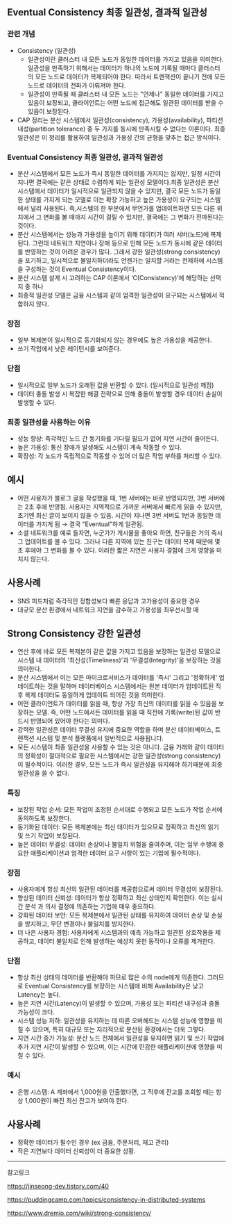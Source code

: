 ## Eventual Consistency 최종 일관성, 결과적 일관성
### 관련 개념
- Consistency (일관성)
    - 일관성이란 클러스터 내 모든 노드가 동일한 데이터를 가지고 있음을 의미한다. 일관성을 만족하기 위해서는 데이터가 하나의 노드에 기록될 때마다 클러스터의 모든 노드로 데이터가 복제되어야 한다. 따라서 트랜잭션이 끝나기 전에 모든 노드로 데이터의 전파가 이뤄져야 한다.
    - 일관성이 만족될 때 클러스터 내 모든 노드는 "언제나" 동일한 데이터를 가지고 있음이 보장되고, 클라이언트는 어떤 노드에 접근해도 일관된 데이터를 받을 수 있음이 보장된다.
- CAP 정리는 분산 시스템에서 일관성(consistency), 가용성(availability), 파티션 내성(partition tolerance) 중 두 가지를 동시에 만족시킬 수 없다는 이론이다. 최종 일관성은 이 정리를 활용하여 일관성과 가용성 간의 균형을 맞추는 접근 방식이다.

### Eventual Consistency 최종 일관성, 결과적 일관성
- 분산 시스템에서 모든 노드가 즉시 동일한 데이터를 가지지는 않지만, 일정 시간이 지나면 결국에는 같은 상태로 수렴하게 되는 일관성 모델이다.최종 일관성은 분산 시스템에서 데이터가 일시적으로 일관되지 않을 수 있지만, 결국 모든 노드가 동일한 상태를 가지게 되는 모델로 이는 확장 가능하고 높은 가용성이 요구되는 시스템에서 널리 사용된다. 즉,시스템의 한 부분에서 무언가를 업데이트하면 모든 다른 위치에서 그 변화를 볼 때까지 시간이 걸릴 수 있지만, 결국에는 그 변화가 전파된다는 것이다.
- 분산 시스템에서는 성능과 가용성을 높이기 위해 데이터가 여러 서버(노드)에 복제된다. 그런데 네트워크 지연이나 장애 등으로 인해 모든 노드가 동시에 같은 데이터를 반영하는 것이 어려운 경우가 많다. 그래서 강한 일관성(strong consistency)을 포기하고, 일시적으로 불일치하더라도 언젠가는 일치할 거라는 전제하에 시스템을 구성하는 것이 Eventual Consistency이다.
- 분산 시스템 설계 시 고려하는 CAP 이론에서 ‘C(Consistency)’에 해당하는 선택지 중 하나
- 최종적 일관성 모델은 금융 시스템과 같이 엄격한 일관성이 요구되는 시스템에서 적합하지 않다.

### 장점
- 일부 복제본이 일시적으로 동기화되지 않는 경우에도 높은 가용성을 제공한다.
- 쓰기 작업에서 낮은 레이턴시를 보여준다.

### 단점
- 일시적으로 일부 노드가 오래된 값을 반환할 수 있다. (일시적으로 일관성 깨짐)
- 데이터 충돌 발생 시 복잡한 해결 전략으로 인해 충돌이 발생할 경우 데이터 손실이 발생할 수 있다.

### 최종 일관성을 사용하는 이유
- 성능 향상: 즉각적인 노드 간 동기화를 기다릴 필요가 없어 지연 시간이 줄어든다.
- 높은 가용성: 통신 장애가 발생해도 시스템이 계속 작동할 수 있다.
- 확장성: 각 노드가 독립적으로 작동할 수 있어 더 많은 작업 부하를 처리할 수 있다.

## 예시 
- 어떤 사용자가 블로그 글을 작성했을 때, 1번 서버에는 바로 반영되지만, 3번 서버에는 2초 후에 반영됨. 사용자는 지역적으로 가까운 서버에서 빠르게 읽을 수 있지만, 초기엔 최신 글이 보이지 않을 수 있음. 시간이 지나면 3번 서버도 1번과 동일한 데이터를 가지게 됨 → 결국 "Eventual"하게 일관됨.
- 소셜 네트워크를 예로 들자면, 누군가가 게시물을 좋아요 하면, 친구들은 거의 즉시 그 업데이트를 볼 수 있다. 그러나 다른 지역에 있는 친구는 데이터 복제 때문에 몇 초 후에야 그 변화를 볼 수 있다. 이러한 짧은 지연은 사용자 경험에 크게 영향을 미치지 않는다.

## 사용사례 
- SNS 피드처럼 즉각적인 정합성보다 빠른 응답과 고가용성이 중요한 경우
- 대규모 분산 환경에서 네트워크 지연을 감수하고 가용성을 최우선시할 때


## Strong Consistency 강한 일관성
- 연산 후에 바로 모든 복제본이 같은 값을 가지고 있음을 보장하는 일관성 모델으로 시스템 내 데이터의 '최신성(Timeliness)'과 '무결성(Integrity)'을 보장하는 것을 의미한다.
- 분산 시스템에서 이는 모든 마이크로서비스가 데이터를 '즉시' 그리고 '정확하게' 업데이트하는 것을 말하며 데이터베이스 시스템에서는 원본 데이터가 업데이트된 직후 복제 데이터도 동일하게 업데이트 되어진 것을 의미한다.
- 어떤 클라이언트가 데이터를 읽을 때, 항상 가장 최신의 데이터를 읽을 수 있음을 보장하는 모델. 즉, 어떤 노드에서든 데이터를 읽을 때 직전에 기록(write)된 값이 반드시 반영되어 있어야 한다는 의미다.
- 강력한 일관성은 데이터 무결성 유지에 중요한 역할을 하며 분산 데이터베이스, 트랜잭션 시스템 및 분석 플랫폼에서 일반적으로 사용됩니다.
- 모든 시스템이 최종 일관성을 사용할 수 있는 것은 아니다. 금융 거래와 같이 데이터의 정확성이 절대적으로 필요한 시스템에서는 강한 일관성(strong consistency)이 필수적이다. 이러한 경우, 모든 노드가 즉시 일관성을 유지해야 하기때문에 최종 일관성을 쓸 수 없다.

### 특징
- 보장된 작업 순서: 모든 작업이 조정된 순서대로 수행되고 모든 노드가 작업 순서에 동의하도록 보장한다.
- 동기화된 데이터: 모든 복제본에는 최신 데이터가 있으므로 정확하고 최신의 읽기 및 쓰기 작업이 보장된다.
- 높은 데이터 무결성: 데이터 손상이나 불일치 위험을 줄여주며, 이는 임무 수행에 중요한 애플리케이션과 엄격한 데이터 요구 사항이 있는 기업에 필수적이다.

### 장점
- 사용자에게 항상 최신의 일관된 데이터를 제공함으로써 데이터 무결성이 보장된다.
- 향상된 데이터 신뢰성: 데이터가 항상 정확하고 최신 상태인지 확인한다. 이는 실시간 분석 과 의사 결정에 의존하는 기업에 매우 중요하다.
- 강화된 데이터 보안: 모든 복제본에서 일관된 상태를 유지하여 데이터 손상 및 손실을 방지하고, 무단 변경이나 불일치를 방지한다.
- 더 나은 사용자 경험: 사용자에게 시스템과의 예측 가능하고 일관된 상호작용을 제공하고, 데이터 불일치로 인해 발생하는 예상치 못한 동작이나 오류를 제거한다.

### 단점
- 항상 최신 상태의 데이터를 반환해야 하므로 많은 수의 node에게 의존한다. 그러므로 Eventual Consistency를 보장하는 시스템에 비해 Availability은 낮고 Latency는 높다.
- 높은 지연 시간(Latency)이 발생할 수 있으며, 가용성 또는 파티션 내구성과 충돌 가능성이 크다.
- 시스템 성능 저하: 일관성을 유지하는 데 따른 오버헤드는 시스템 성능에 영향을 미칠 수 있으며, 특히 대규모 또는 지리적으로 분산된 환경에서는 더욱 그렇다.
- 지연 시간 증가 가능성: 분산 노드 전체에서 일관성을 유지하면 읽기 및 쓰기 작업에 추가 지연 시간이 발생할 수 있으며, 이는 시간에 민감한 애플리케이션에 영향을 미칠 수 있다.

### 예시 
- 은행 시스템: A 계좌에서 1,000원을 인출했다면, 그 직후에 잔고를 조회할 때는 항상 1,000원이 빠진 최신 잔고가 보여야 한다.

## 사용사례 
- 정확한 데이터가 필수인 경우 (ex 금융, 주문처리, 재고 관리)
- 작은 지연보다 데이터 신뢰성이 더 중요한 상황.


----

참고링크 

https://jinseong-dev.tistory.com/40

https://puddingcamp.com/topics/consistency-in-distributed-systems

https://www.dremio.com/wiki/strong-consistency/